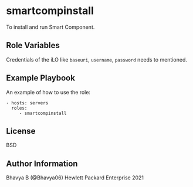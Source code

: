 smartcompinstall
================

To install and run Smart Component.


Role Variables
--------------

Credentials of the iLO like `baseuri`, `username`, `password` needs to mentioned.

Example Playbook
----------------

An example of how to use the role: 

    - hosts: servers
      roles:
         - smartcompinstall

License
-------

BSD

Author Information
------------------

Bhavya B (@Bhavya06) Hewlett Packard Enterprise 2021 
